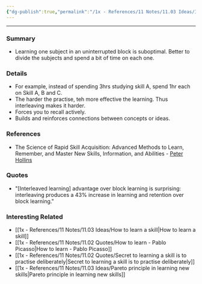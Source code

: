 ```yaml
---
{"dg-publish":true,"permalink":"/1x - References/11 Notes/11.03 Ideas/Interleaved practise/","title":"Interleaved practise","noteIcon":""}
---
```


---

### Summary
- Learning one subject in an uninterrupted block is suboptimal. Better to divide the subjects and spend a bit of time on each one.

### Details
- For example, instead of spending 3hrs studying skill A, spend 1hr each on Skill A, B and C. 
- The harder the practise, teh more effective the learning. Thus interleaving makes it harder.
- Forces you to recall actively.
- Builds and reinforces connections between concepts or ideas.

### References
- The Science of Rapid Skill Acquisition: Advanced Methods to Learn, Remember, and Master New Skills, Information, and Abilities - [Peter Hollins](https://www.goodreads.com/author/show/16593818.Peter_Hollins)

### Quotes
- "[Interleaved learning] advantage over block learning is surprising: interleaving produces a 43% increase in learning and retention over block learning."

### Interesting Related
- [[1x - References/11 Notes/11.03 Ideas/How to learn a skill\|How to learn a skill]]
- [[1x - References/11 Notes/11.02 Quotes/How to learn - Pablo Picasso\|How to learn - Pablo Picasso]]
- [[1x - References/11 Notes/11.02 Quotes/Secret to learning a skill is to practise deliberately\|Secret to learning a skill is to practise deliberately]]
- [[1x - References/11 Notes/11.03 Ideas/Pareto principle in learning new skills\|Pareto principle in learning new skills]]
